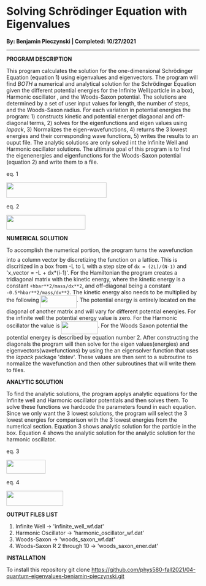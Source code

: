 # Solving Schrödinger Equation with Eigenvalues

**By: Benjamin Pieczynski | Completed: 10/27/2021**

---

**PROGRAM DESCRIPTION**

This program calculates the solution for the one-dimensional Schrödinger Equation (equation 1) using eigenvalues and eigenvectors. The program will find *BOTH* a 
numerical and analytical solution for the Schrödinger Equation given the different potential energies for the Infinite Well(particle in a box), Harmonic oscillator
, and the Woods-Saxon potential. The solutions are determined by a set of user input values for length, the number of steps, and the Woods-Saxon radius. For each variation in potential energies the program: 1) constructs kinetic and potential energet diagaonal and off-diagonal terms, 2) solves for the eigenfunctions and eigen values using *lapack*, 3) Normalizes the eigen-wavefunctions, 4) returns the 3 lowest energies and their corresponding wave functions, 5) writes the results to an ouput file. The analytic solutions are only solved int the Infinite Well and Harmonic oscillator solutions. The ultimate goal of this program is to find the eigenenergies and eigenfunctions for the Woods-Saxon potential (equation 2) and write them to a file.

eq. 1

<p align="left"><img src="/tex/054c6a538901fafcf642b0f7b48aa019.svg?invert_in_darkmode&sanitize=true" align=middle width=260.6055045pt height=40.11819404999999pt/></p>

eq. 2

<p align="left"><img src="/tex/8355156bca5e02c2b790b4a34942921f.svg?invert_in_darkmode&sanitize=true" align=middle width=206.4436275pt height=37.73900955pt/></p>


**NUMERICAL SOLUTION**

To accomplish the numerical portion, the program turns the wavefunction <img src="/tex/535b15667b86f1b118010d4c218fecb9.svg?invert_in_darkmode&sanitize=true" align=middle width=12.785434199999989pt height=22.465723500000017pt/> into a column vector by discretizing the function on a lattice. This is discritized in a box from -L to L with a step size of `dx = (2L)/(N-1)` and 'x_vector = -L + dx*(i-1)'. For the Hamiltonian the program creates a tridiagonal matrix with the kinetic energy, where the kinetic energy is a constant `+hbar**2/mass/dx**2`, and off-diagonal being a constant `-0.5*hbar**2/mass/dx**2`. The kinetic energy also needs to be multiplied by the following <img src="/tex/e72fb7bb3f922789338b5ecbdef00cfc.svg?invert_in_darkmode&sanitize=true" align=middle width=94.5721095pt height=33.45973289999998pt/>. The potential energy is entirely located on the diagonal of another matrix and will vary for different potential energies. For the infinite well the potential energy value is zero. For the Harmonic oscillator the value is <img src="/tex/ad3b56ed065c54407f0808eadaa74d63.svg?invert_in_darkmode&sanitize=true" align=middle width=95.45020154999999pt height=33.45973289999998pt/>. For the Woods Saxon potential the potential energey is described by equation number 2. After constructing the diagonals the program will then solve for the eigen values(energies) and eigenvectors(wavefunctions) by using the an eigensolver function that uses the *lapack* package 'dstev'. These values are then sent to a subroutine to normalize the wavefunction and then other subroutines that will write them to files.

**ANALYTIC SOLUTION**

To find the analytic solutions, the program applys analytic equations for the Infinite well and Harmonic oscillator potentials and then solves them. To solve these functions we hardcode the parameters found in each equation. Since we only want the 3 lowest solutions, the program will select the 3 lowest energies for comparison with the 3 lowest energies from the numerical section. Equation 3 shows analytic solution for the particle in the box. Equation 4 shows the analytic solution for the analytic solution for the harmonic oscillator.

eq. 3
<p align="left"><img src="/tex/0ce6560583ba3b1af00c79f559b85de8.svg?invert_in_darkmode&sanitize=true" align=middle width=102.28825859999999pt height=35.77743345pt/></p>

eq. 4
<p align="left"><img src="/tex/46171ec8ca6d02ef277e160714b2f8e3.svg?invert_in_darkmode&sanitize=true" align=middle width=147.85895519999997pt height=39.452455349999994pt/></p>

**OUTPUT FILES LIST**

1. Infinite Well -> 'infinite_well_wf.dat'
2. Harmonic Oscillator -> 'harmonic_oscillator_wf.dat'
3. Woods-Saxon -> 'woods_saxon_wf.dat'
4. Woods-Saxon R 2 through 10 -> 'woods_saxon_ener.dat'

**INSTALLATION**
  
To install this repository git clone https://github.com/phys580-fall2021/04-quantum-eigenvalues-benjamin-pieczynski.git
